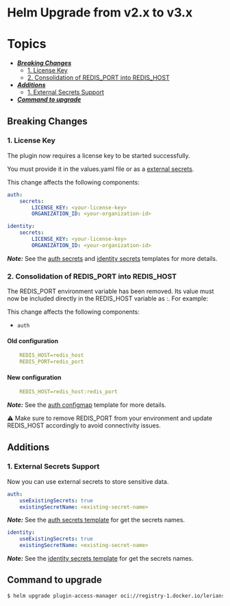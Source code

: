 # Helm Upgrade from v2.x to v3.x

# Topics  

- ***[Breaking Changes](#breaking-changes)***
    - [1. License Key](#1-license-key)
    - [2. Consolidation of REDIS_PORT into REDIS_HOST](#2-consolidation-of-redis_port-into-redis_host)
- ***[Additions](#additions)***
    - [1. External Secrets Support](#1-external-secrets-support)
- ***[Command to upgrade](#command-to-upgrade)***

## Breaking Changes


### 1. License Key

The plugin now requires a license key to be started successfully.

You must provide it in the values.yaml file or as a [external secrets](#1-external-secrets-support).

This change affects the following components:

```yaml
auth:
    secrets:
        LICENSE_KEY: <your-license-key>
        ORGANIZATION_ID: <your-organization-id>
```

```yaml
identity:
    secrets:
        LICENSE_KEY: <your-license-key>
        ORGANIZATION_ID: <your-organization-id>
```
***Note:*** See the [auth secrets](https://github.com/LerianStudio/helm/blob/main/charts/plugin-access-manager/templates/auth/secrets.yaml) and [identity secrets](https://github.com/LerianStudio/helm/blob/main/charts/plugin-access-manager/templates/identity/secrets.yaml) templates for more details.

### 2. Consolidation of REDIS_PORT into REDIS_HOST

The REDIS_PORT environment variable has been removed. Its value must now be included directly in the REDIS_HOST variable as <host>:<port>. For example:

This change affects the following components:
- `auth`

#### Old configuration
```yaml
    REDIS_HOST=redis_host
    REDIS_PORT=redis_port 
```

#### New configuration
```yaml
    REDIS_HOST=redis_host:redis_port
```

***Note:*** See the [auth configmap](https://github.com/LerianStudio/helm/blob/main/charts/plugin-access-manager/templates/auth/configmap.yaml) template for more details.


⚠️ Make sure to remove REDIS_PORT from your environment and update REDIS_HOST accordingly to avoid connectivity issues.


## Additions

### 1. External Secrets Support

Now you can use external secrets to store sensitive data.

```yaml
auth:
    useExistingSecrets: true
    existingSecretName: <existing-secret-name>
```

***Note:*** See the [auth secrets template](https://github.com/LerianStudio/helm/blob/189e1124d61a03bd72a958aba923453039b3f409/charts/plugin-access-manager/templates/auth/secrets.yaml) for get the secrets names.

```yaml
identity:
    useExistingSecrets: true
    existingSecretName: <existing-secret-name>
```

***Note:*** See the [identity secrets template](https://github.com/LerianStudio/helm/blob/189e1124d61a03bd72a958aba923453039b3f409/charts/plugin-access-manager/templates/identity/secrets.yaml) for get the secrets names.

## Command to upgrade

```bash
$ helm upgrade plugin-access-manager oci://registry-1.docker.io/lerianstudio/plugin-access-manager --version 3.0.0 -n midaz-plugins
```
